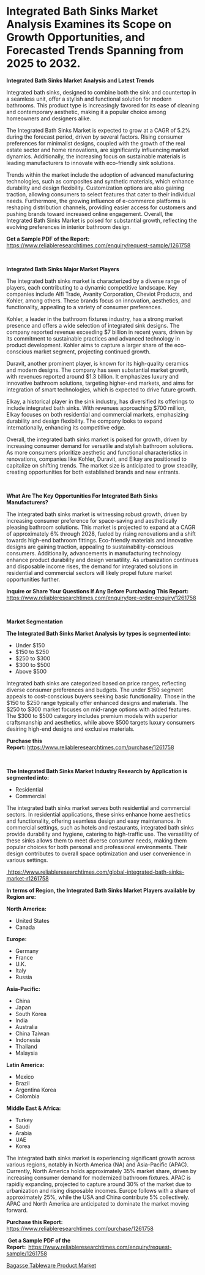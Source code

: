 <p><h1>Integrated Bath Sinks Market Analysis Examines its Scope on Growth Opportunities, and Forecasted Trends Spanning from 2025 to 2032.</h1></p><p><strong>Integrated Bath Sinks Market Analysis and Latest Trends</strong></p>
<p><p>Integrated bath sinks, designed to combine both the sink and countertop in a seamless unit, offer a stylish and functional solution for modern bathrooms. This product type is increasingly favored for its ease of cleaning and contemporary aesthetic, making it a popular choice among homeowners and designers alike. </p><p>The Integrated Bath Sinks Market is expected to grow at a CAGR of 5.2% during the forecast period, driven by several factors. Rising consumer preferences for minimalist designs, coupled with the growth of the real estate sector and home renovations, are significantly influencing market dynamics. Additionally, the increasing focus on sustainable materials is leading manufacturers to innovate with eco-friendly sink solutions. </p><p>Trends within the market include the adoption of advanced manufacturing technologies, such as composites and synthetic materials, which enhance durability and design flexibility. Customization options are also gaining traction, allowing consumers to select features that cater to their individual needs. Furthermore, the growing influence of e-commerce platforms is reshaping distribution channels, providing easier access for customers and pushing brands toward increased online engagement. Overall, the Integrated Bath Sinks Market is poised for substantial growth, reflecting the evolving preferences in interior bathroom design.</p></p>
<p><strong>Get a Sample PDF of the Report:&nbsp;</strong> <a href="https://www.reliableresearchtimes.com/enquiry/request-sample/1261758?utm_campaign=2180&utm_medium=2&utm_source=Github&utm_content=ia&utm_term=05042025&utm_id=integrated-bath-sinks">https://www.reliableresearchtimes.com/enquiry/request-sample/1261758</a></p>
<p>&nbsp;</p>
<p><strong>Integrated Bath Sinks Major Market Players</strong></p>
<p><p>The integrated bath sinks market is characterized by a diverse range of players, each contributing to a dynamic competitive landscape. Key companies include Alfi Trade, Avanity Corporation, Cheviot Products, and Kohler, among others. These brands focus on innovation, aesthetics, and functionality, appealing to a variety of consumer preferences.</p><p>Kohler, a leader in the bathroom fixtures industry, has a strong market presence and offers a wide selection of integrated sink designs. The company reported revenue exceeding $7 billion in recent years, driven by its commitment to sustainable practices and advanced technology in product development. Kohler aims to capture a larger share of the eco-conscious market segment, projecting continued growth.</p><p>Duravit, another prominent player, is known for its high-quality ceramics and modern designs. The company has seen substantial market growth, with revenues reported around $1.3 billion. It emphasizes luxury and innovative bathroom solutions, targeting higher-end markets, and aims for integration of smart technologies, which is expected to drive future growth.</p><p>Elkay, a historical player in the sink industry, has diversified its offerings to include integrated bath sinks. With revenues approaching $700 million, Elkay focuses on both residential and commercial markets, emphasizing durability and design flexibility. The company looks to expand internationally, enhancing its competitive edge.</p><p>Overall, the integrated bath sinks market is poised for growth, driven by increasing consumer demand for versatile and stylish bathroom solutions. As more consumers prioritize aesthetic and functional characteristics in renovations, companies like Kohler, Duravit, and Elkay are positioned to capitalize on shifting trends. The market size is anticipated to grow steadily, creating opportunities for both established brands and new entrants.</p></p>
<p>&nbsp;</p>
<p><strong>What Are The Key Opportunities For Integrated Bath Sinks Manufacturers?</strong></p>
<p><p>The integrated bath sinks market is witnessing robust growth, driven by increasing consumer preference for space-saving and aesthetically pleasing bathroom solutions. This market is projected to expand at a CAGR of approximately 6% through 2028, fueled by rising renovations and a shift towards high-end bathroom fittings. Eco-friendly materials and innovative designs are gaining traction, appealing to sustainability-conscious consumers. Additionally, advancements in manufacturing technology enhance product durability and design versatility. As urbanization continues and disposable income rises, the demand for integrated solutions in residential and commercial sectors will likely propel future market opportunities further.</p></p>
<p><strong>Inquire or Share Your Questions If Any Before Purchasing This Report:</strong> <a href="https://www.reliableresearchtimes.com/enquiry/pre-order-enquiry/1261758?utm_campaign=2180&utm_medium=2&utm_source=Github&utm_content=ia&utm_term=05042025&utm_id=integrated-bath-sinks">https://www.reliableresearchtimes.com/enquiry/pre-order-enquiry/1261758</a></p>
<p>&nbsp;</p>
<p><strong>Market Segmentation</strong></p>
<p><strong>The Integrated Bath Sinks Market Analysis by types is segmented into:</strong></p>
<p><ul><li>Under $150</li><li>$150 to $250</li><li>$250 to $300</li><li>$300 to $500</li><li>Above $500</li></ul></p>
<p><p>Integrated bath sinks are categorized based on price ranges, reflecting diverse consumer preferences and budgets. The under $150 segment appeals to cost-conscious buyers seeking basic functionality. Those in the $150 to $250 range typically offer enhanced designs and materials. The $250 to $300 market focuses on mid-range options with added features. The $300 to $500 category includes premium models with superior craftsmanship and aesthetics, while above $500 targets luxury consumers desiring high-end designs and exclusive materials.</p></p>
<p><strong>Purchase this Report:&nbsp;</strong><a href="https://www.reliableresearchtimes.com/purchase/1261758?utm_campaign=2180&utm_medium=2&utm_source=Github&utm_content=ia&utm_term=05042025&utm_id=integrated-bath-sinks">https://www.reliableresearchtimes.com/purchase/1261758</a></p>
<p>&nbsp;</p>
<p><strong>The Integrated Bath Sinks Market Industry Research by Application is segmented into:</strong></p>
<p><ul><li>Residential</li><li>Commercial</li></ul></p>
<p><p>The integrated bath sinks market serves both residential and commercial sectors. In residential applications, these sinks enhance home aesthetics and functionality, offering seamless design and easy maintenance. In commercial settings, such as hotels and restaurants, integrated bath sinks provide durability and hygiene, catering to high-traffic use. The versatility of these sinks allows them to meet diverse consumer needs, making them popular choices for both personal and professional environments. Their design contributes to overall space optimization and user convenience in various settings.</p></p>
<p><a href="https://www.reliableresearchtimes.com/global-integrated-bath-sinks-market-r1261758?utm_campaign=2180&utm_medium=2&utm_source=Github&utm_content=ia&utm_term=05042025&utm_id=integrated-bath-sinks">&nbsp;https://www.reliableresearchtimes.com/global-integrated-bath-sinks-market-r1261758</a></p>
<p><strong>In terms of Region, the Integrated Bath Sinks Market Players available by Region are:</strong></p>
<p>
    <p> <strong> North America: </strong>
        <ul>
            <li>United States</li>
            <li>Canada</li>
        </ul>
        </p> 
    <p> <strong> Europe: </strong>
        <ul>
            <li>Germany</li>
            <li>France</li>
            <li>U.K.</li>
            <li>Italy</li>
            <li>Russia</li>
        </ul>
        </p> 
    <p> <strong> Asia-Pacific: </strong>
        <ul>
            <li>China</li>
            <li>Japan</li>
            <li>South Korea</li>
            <li>India</li>
            <li>Australia</li>
            <li>China Taiwan</li>
            <li>Indonesia</li>
            <li>Thailand</li>
            <li>Malaysia</li>
        </ul>
        </p> 
    <p> <strong> Latin America: </strong>
        <ul>
            <li>Mexico</li>
            <li>Brazil</li>
            <li>Argentina Korea</li>
            <li>Colombia</li>
        </ul>
        </p> 
    <p> <strong> Middle East & Africa: </strong>
        <ul>
            <li>Turkey</li>
            <li>Saudi</li>
            <li>Arabia</li>
            <li>UAE</li>
            <li>Korea</li>
        </ul>
    </p>
    </p>
<p><p>The integrated bath sinks market is experiencing significant growth across various regions, notably in North America (NA) and Asia-Pacific (APAC). Currently, North America holds approximately 35% market share, driven by increasing consumer demand for modernized bathroom fixtures. APAC is rapidly expanding, projected to capture around 30% of the market due to urbanization and rising disposable incomes. Europe follows with a share of approximately 25%, while the USA and China contribute 5% collectively. APAC and North America are anticipated to dominate the market moving forward.</p></p>
<p><strong>Purchase this Report: </strong><a href="https://www.reliableresearchtimes.com/purchase/1261758?utm_campaign=2180&utm_medium=2&utm_source=Github&utm_content=ia&utm_term=05042025&utm_id=integrated-bath-sinks">https://www.reliableresearchtimes.com/purchase/1261758</a></p>
<p>&nbsp;<strong>Get a Sample PDF of the Report:&nbsp;&nbsp;</strong><a href="https://www.reliableresearchtimes.com/enquiry/request-sample/1261758?utm_campaign=2180&utm_medium=2&utm_source=Github&utm_content=ia&utm_term=05042025&utm_id=integrated-bath-sinks">https://www.reliableresearchtimes.com/enquiry/request-sample/1261758</a></p>
<p><strong></strong></p>
<p><p><a href="https://github.com/lindaopodray/Market-Research-Report-List-1/blob/main/bagasse-tableware-product-market.md?utm_campaign=2180&utm_medium=2&utm_source=Github&utm_content=ia&utm_term=05042025&utm_id=integrated-bath-sinks">Bagasse Tableware Product Market</a></p></p>